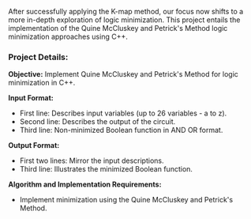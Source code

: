 After successfully applying the K-map method, our focus now shifts to a more in-depth exploration of logic minimization. This project entails the implementation of the Quine McCluskey and Petrick's Method logic minimization approaches using C++.

### Project Details:

**Objective:** Implement Quine McCluskey and Petrick's Method for logic minimization in C++.

**Input Format:**
- First line: Describes input variables (up to 26 variables - a to z).
- Second line: Describes the output of the circuit.
- Third line: Non-minimized Boolean function in AND OR format.

**Output Format:**
- First two lines: Mirror the input descriptions.
- Third line: Illustrates the minimized Boolean function.

**Algorithm and Implementation Requirements:**
- Implement minimization using the Quine McCluskey and Petrick's Method.
